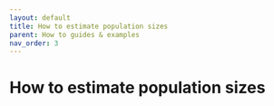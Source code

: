 ```yaml
---
layout: default
title: How to estimate population sizes
parent: How to guides & examples
nav_order: 3
---
```


# How to estimate population sizes

